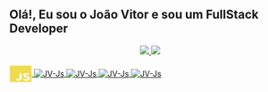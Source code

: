 ## Olá!, Eu sou o João Vitor e sou um FullStack Developer 
<div align="center">
  <a href="https://github.com/jvdsantos3">
  <img height="180em" src="https://github-readme-stats.vercel.app/api?username=jvdsantos3&show_icons=true&theme=dracula&include_all_commits=true&count_private=true"/>
  <img height="180em" src="https://github-readme-stats.vercel.app/api/top-langs/?username=jvdsantos3&layout=compact&langs_count=7&theme=dracula"/>
</div>
  <div style="display: inline_block"><br>
  <img align="center" alt="JV-Js" height="30" width="40" src="https://raw.githubusercontent.com/devicons/devicon/master/icons/javascript/javascript-plain.svg">
  <img align="center" alt="JV-Js" height="30" width="40" src="https://cdn.jsdelivr.net/gh/devicons/devicon/icons/typescript/typescript-original.svg" />
  <img align="center" alt="JV-Js" height="30" width="40" src="https://cdn.jsdelivr.net/gh/devicons/devicon/icons/react/react-original.svg" />
  <img align="center" alt="JV-Js" height="30" width="40" src="https://cdn.jsdelivr.net/gh/devicons/devicon/icons/java/java-original-wordmark.svg" />
  <img align="center" alt="JV-Js" height="30" width="40" src="https://cdn.jsdelivr.net/gh/devicons/devicon/icons/spring/spring-original-wordmark.svg" />
          

